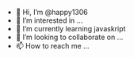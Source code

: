 - 👋 Hi, I’m @happy1306
- 👀 I’m interested in ...
- 🌱 I’m currently learning javaskript
- 💞️ I’m looking to collaborate on ...
- 📫 How to reach me ...

<!---
happy1306/happy1306 is a ✨ special ✨ repository because its `README.md` (this file) appears on your GitHub profile.
You can click the Preview link to take a look at your changes.
--->
